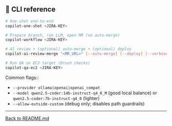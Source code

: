 ## 🧰 CLI reference
```bash
# One-shot end-to-end
copilot-one-shot <JIRA-KEY>

# Prepare branch, run LLM, open MR (no auto-merge)
copilot-workflow <JIRA-KEY>

# AI review + (optional) auto-merge + (optional) deploy
copilot-ai-review-merge "<MR_URL>" [--auto-merge] [--deploy] [--verbose]

# Run QA on EC2 target (Drush checks)
copilot-qa-ec2 <JIRA-KEY>
```

Common flags::
- `--provider ollama|openai|openai_compat`
- `--model qwen2.5-coder:14b-instruct-q4_K_M` (good local balance)
  or `qwen2.5-coder:7b-instruct-q4_0` (lighter)
- `--allow-outside-custom` (debug only; disables path guardrails)

---
[Back to README.md](../README.md)